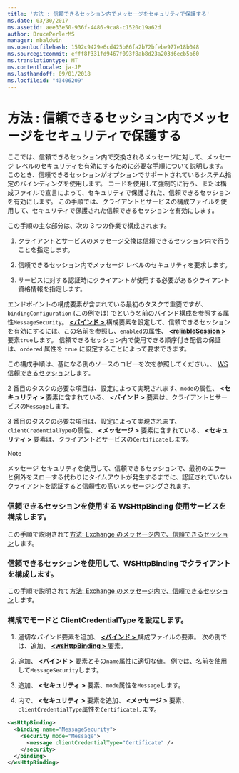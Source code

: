 ```yaml
---
title: '方法 : 信頼できるセッション内でメッセージをセキュリティで保護する'
ms.date: 03/30/2017
ms.assetid: aee33e50-936f-4486-9ca8-c1520c19a62d
author: BrucePerlerMS
manager: mbaldwin
ms.openlocfilehash: 1592c9429e6cd425b86fa2b72bfebe977e18b048
ms.sourcegitcommit: efff8f331fd9467f093f8ab8d23a203d6ecb5b60
ms.translationtype: MT
ms.contentlocale: ja-JP
ms.lasthandoff: 09/01/2018
ms.locfileid: "43406209"
---
```

# <a name="how-to-secure-messages-within-reliable-sessions"></a>方法 : 信頼できるセッション内でメッセージをセキュリティで保護する

ここでは、信頼できるセッション内で交換されるメッセージに対して、メッセージ レベルのセキュリティを有効にするために必要な手順について説明します。このとき、信頼できるセッションがオプションでサポートされているシステム指定のバインディングを使用します。 コードを使用して強制的に行う、または構成ファイルで宣言によって、セキュリティで保護された、信頼できるセッションを有効にします。 この手順では、クライアントとサービスの構成ファイルを使用して、セキュリティで保護された信頼できるセッションを有効にします。

この手順の主な部分は、次の 3 つの作業で構成されます。

1. クライアントとサービスのメッセージ交換は信頼できるセッション内で行うことを指定します。

1. 信頼できるセッション内でメッセージ レベルのセキュリティを要求します。

1. サービスに対する認証時にクライアントが使用する必要があるクライアント資格情報を指定します。

エンドポイントの構成要素が含まれている最初のタスクで重要ですが、 `bindingConfiguration` (この例では) でという名前のバインド構成を参照する属性`MessageSecurity`。 [ **\<バインド >** ](../../../../docs/framework/misc/binding.md)構成要素を設定して、信頼できるセッションを有効にするには、この名前を参照し、`enabled`の属性、 [  **\<reliableSession >** ](https://msdn.microsoft.com/library/9c93818a-7dfa-43d5-b3a1-1aafccf3a00b)要素`true`します。 信頼できるセッション内で使用できる順序付き配信の保証は、`ordered` 属性を `true` に設定することによって要求できます。

この構成手順は、基になる例のソースのコピーを次を参照してください。、 [WS 信頼できるセッション](../../../../docs/framework/wcf/samples/ws-reliable-session.md)します。

2 番目のタスクの必要な項目は、設定によって実現されます、`mode`の属性、 **\<セキュリティ >** 要素に含まれている、 **\<バインド >** 要素は、クライアントとサービスの`Message`します。

3 番目のタスクの必要な項目は、設定によって実現されます、`clientCredentialType`の属性、 **\<メッセージ >** 要素に含まれている、 **\<セキュリティ >** 要素は、クライアントとサービスの`Certificate`します。

> [!NOTE]
> メッセージ セキュリティを使用して、信頼できるセッションで、最初のエラーと例外をスローする代わりにタイムアウトが発生するまでに、認証されていないクライアントを認証すると信頼性の高いメッセージングされます。

### <a name="configure-the-service-with-a-wshttpbinding-to-use-a-reliable-session"></a>信頼できるセッションを使用する WSHttpBinding 使用サービスを構成します。

この手順で説明されて[方法: Exchange のメッセージ内で、信頼できるセッション](../../../../docs/framework/wcf/feature-details/how-to-exchange-messages-within-a-reliable-session.md)します。

### <a name="configure-the-client-with-a-wshttpbinding-to-use-a-reliable-session"></a>信頼できるセッションを使用して、WSHttpBinding でクライアントを構成します。

この手順で説明されて[方法: Exchange のメッセージ内で、信頼できるセッション](../../../../docs/framework/wcf/feature-details/how-to-exchange-messages-within-a-reliable-session.md)します。

### <a name="set-the-mode-and-clientcredentialtype-in-configuration"></a>構成でモードと ClientCredentialType を設定します。

1. 適切なバインド要素を追加、 [ **\<バインド >** ](../../../../docs/framework/configure-apps/file-schema/wcf/bindings.md)構成ファイルの要素。 次の例では、追加、 [  **\<wsHttpBinding >** ](../../../../docs/framework/configure-apps/file-schema/wcf/wshttpbinding.md)要素。

1. 追加、 **\<バインド >** 要素とその`name`属性に適切な値。 例では、名前を使用して`MessageSecurity`します。

1. 追加、 **\<セキュリティ >** 要素、`mode`属性を`Message`します。

1. 内で、 **\<セキュリティ >** 要素を追加、 **\<メッセージ >** 要素、`clientCredentialType`属性を`Certificate`します。

```xml
<wsHttpBinding>
  <binding name="MessageSecurity">
    <security mode="Message">
      <message clientCredentialType="Certificate" />
    </security>
  </binding>
</wsHttpBinding>
```
